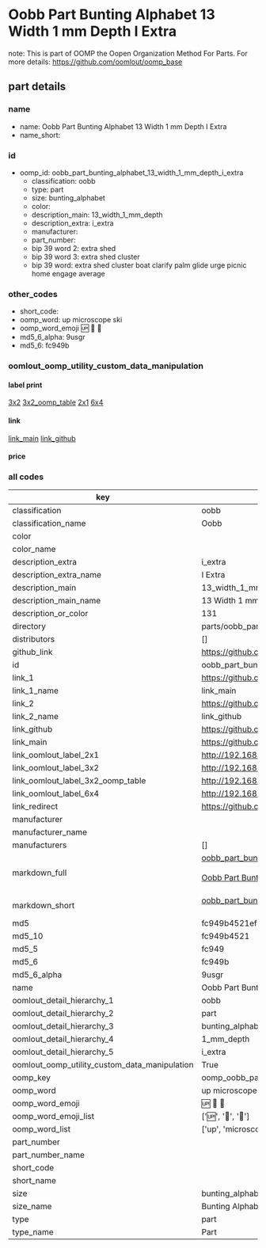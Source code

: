 # Oobb Part Bunting Alphabet 13 Width 1 mm Depth I Extra  

note: This is part of OOMP the Oopen Organization Method For Parts. For more details: https://github.com/oomlout/oomp_base

##  part details
  







### name
* name: Oobb Part Bunting Alphabet 13 Width 1 mm Depth I Extra
* name_short: 
### id
* oomp_id: oobb_part_bunting_alphabet_13_width_1_mm_depth_i_extra
  * classification: oobb
  * type: part
  * size: bunting_alphabet
  * color: 
  * description_main: 13_width_1_mm_depth
  * description_extra: i_extra
  * manufacturer: 
  * part_number: 
  * bip 39 word 2: extra shed
  * bip 39 word 3: extra shed cluster
  * bip 39 word: extra shed cluster boat clarify palm glide urge picnic home engage average

### other_codes
* short_code: 
* oomp_word: up microscope ski
* oomp_word_emoji :up: :microscope: :ski:
* md5_6_alpha: 9usgr
* md5_6: fc949b






### oomlout_oomp_utility_custom_data_manipulation
#### label print
[3x2](http://192.168.1.245:1112/?label=oomp%209usgr)
[3x2_oomp_table](http://192.168.1.108:1112/?label=oomp%209usgr)
[2x1](http://192.168.1.242:1112/?label=oomp%209usgr)
[6x4](http://192.168.1.55:1112/?label=oomp%209usgr)    

#### link

[link_main](https://github.com/oomlout/oomlout_oomp_version_1_messy/tree/main/parts/oobb_part_bunting_alphabet_13_width_1_mm_depth_i_extra) [link_github](https://github.com/oomlout/oomlout_oomp_version_1_messy/tree/main/parts/oobb_part_bunting_alphabet_13_width_1_mm_depth_i_extra)                             

#### price







### all codes 
| key | value |  
| --- | --- |  
| classification | oobb |  
| classification_name | Oobb |  
| color |  |  
| color_name |  |  
| description_extra | i_extra |  
| description_extra_name | I Extra |  
| description_main | 13_width_1_mm_depth |  
| description_main_name | 13 Width 1 mm Depth |  
| description_or_color | 131 |  
| directory | parts/oobb_part_bunting_alphabet_13_width_1_mm_depth_i_extra |  
| distributors | [] |  
| github_link | https://github.com/oomlout/oomlout_oomp_part_src/tree/main/parts/oobb_part_bunting_alphabet_13_width_1_mm_depth_i_extra |  
| id | oobb_part_bunting_alphabet_13_width_1_mm_depth_i_extra |  
| link_1 | https://github.com/oomlout/oomlout_oomp_version_1_messy/tree/main/parts/oobb_part_bunting_alphabet_13_width_1_mm_depth_i_extra |  
| link_1_name | link_main |  
| link_2 | https://github.com/oomlout/oomlout_oomp_version_1_messy/tree/main/parts/oobb_part_bunting_alphabet_13_width_1_mm_depth_i_extra |  
| link_2_name | link_github |  
| link_github | https://github.com/oomlout/oomlout_oomp_version_1_messy/tree/main/parts/oobb_part_bunting_alphabet_13_width_1_mm_depth_i_extra |  
| link_main | https://github.com/oomlout/oomlout_oomp_version_1_messy/tree/main/parts/oobb_part_bunting_alphabet_13_width_1_mm_depth_i_extra |  
| link_oomlout_label_2x1 | http://192.168.1.242:1112/?label=oomp%209usgr |  
| link_oomlout_label_3x2 | http://192.168.1.245:1112/?label=oomp%209usgr |  
| link_oomlout_label_3x2_oomp_table | http://192.168.1.108:1112/?label=oomp%209usgr |  
| link_oomlout_label_6x4 | http://192.168.1.55:1112/?label=oomp%209usgr |  
| link_redirect | https://github.com/oomlout/oomlout_oomp_version_1_messy/tree/main/parts/oobb_part_bunting_alphabet_13_width_1_mm_depth_i_extra |  
| manufacturer |  |  
| manufacturer_name |  |  
| manufacturers | [] |  
| markdown_full | [oobb_part_bunting_alphabet_13_width_1_mm_depth_i_extra](none)<br>[](none)<br>[Oobb Part Bunting Alphabet 13 Width 1 Mm Depth I Extra](none)<br><br> |  
| markdown_short | [oobb_part_bunting_alphabet_13_width_1_mm_depth_i_extra](none)<br><br> |  
| md5 | fc949b4521ef6c627d14f18c58f15288 |  
| md5_10 | fc949b4521 |  
| md5_5 | fc949 |  
| md5_6 | fc949b |  
| md5_6_alpha | 9usgr |  
| name | Oobb Part Bunting Alphabet 13 Width 1 mm Depth I Extra |  
| oomlout_detail_hierarchy_1 | oobb |  
| oomlout_detail_hierarchy_2 | part |  
| oomlout_detail_hierarchy_3 | bunting_alphabet |  
| oomlout_detail_hierarchy_4 | 1_mm_depth |  
| oomlout_detail_hierarchy_5 | i_extra |  
| oomlout_oomp_utility_custom_data_manipulation | True |  
| oomp_key | oomp_oobb_part_bunting_alphabet_13_width_1_mm_depth_i_extra |  
| oomp_word | up microscope ski |  
| oomp_word_emoji | :up: :microscope: :ski: |  
| oomp_word_emoji_list | [':up:', ':microscope:', ':ski:'] |  
| oomp_word_list | ['up', 'microscope', 'ski'] |  
| part_number |  |  
| part_number_name |  |  
| short_code |  |  
| short_name |  |  
| size | bunting_alphabet |  
| size_name | Bunting Alphabet |  
| type | part |  
| type_name | Part |  
